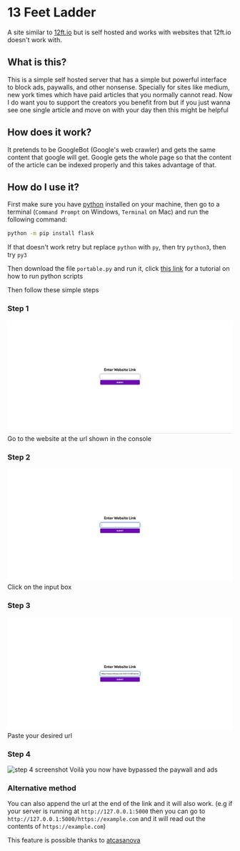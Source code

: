 # 13 Feet Ladder

A site similar to [12ft.io](https://12ft.io) but is self hosted and works with websites that 12ft.io doesn't work with.

## What is this?

This is a simple self hosted server that has a simple but powerful interface to block ads, paywalls, and other nonsense. Specially for sites like medium, new york times which have paid articles that you normally cannot read. Now I do want you to support the creators you benefit from but if you just wanna see one single article and move on with your day then this might be helpful

## How does it work?

It pretends to be GoogleBot (Google's web crawler) and gets the same content that google will get. Google gets the whole page so that the content of the article can be indexed properly and this takes advantage of that.

## How do I use it?

First make sure you have [python](https://python.org) installed on your machine, then go to a terminal (`Command Prompt` on Windows, `Terminal` on Mac) and run the following command:

```sh
python -m pip install flask
```

If that doesn't work retry but replace `python` with `py`, then try `python3`, then try `py3`

Then download the file `portable.py` and run it, click [this link](https://realpython.com/run-python-scripts/) for a tutorial on how to run python scripts

Then follow these simple steps

### Step 1

![step 1 screenshot](screenshots/step-1.png)
Go to the website at the url shown in the console

### Step 2

![step 2 screenshot](screenshots/step-2.png)
Click on the input box

### Step 3

![step 3 screenshot](screenshots/step-3.png)
Paste your desired url

### Step 4

![step 4 screenshot](screenshots/step-4.gif)
Voilà you now have bypassed the paywall and ads

### Alternative method

You can also append the url at the end of the link and it will also work. (e.g if your server is running at `http://127.0.0.1:5000` then you can go to `http://127.0.0.1:5000/https://example.com` and it will read out the contents of `https://example.com`)

This feature is possible thanks to [atcasanova](https://github.com/atcasanova)
